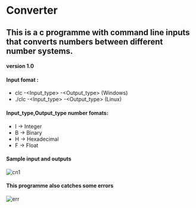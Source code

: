 # Converter
## This is a c programme with command line inputs that converts numbers between different number systems.<br>
#### version 1.0

#### Input fomat :<br>
* clc  -<Input_type> -<Output_type> <number>       (Windows)<br>
* ./clc  -<Input_type> -<Output_type> <number>       (Linux)<br>
#### Input_type,Output_type number fomats:

* I -> Integer
* B -> Binary
* H -> Hexadecimal
* F -> Float

#### Sample input and outputs<br>
![cn1](https://user-images.githubusercontent.com/59338991/72362449-37e9ca00-3719-11ea-97a5-5a4ae98f6333.JPG)<br>
#### This programme also catches some errors<br>
![err](https://user-images.githubusercontent.com/59338991/72362636-839c7380-3719-11ea-9fd9-2efc1c34fe21.JPG)

